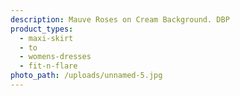 ```yaml
---
description: Mauve Roses on Cream Background. DBP
product_types:
  - maxi-skirt
  - to
  - womens-dresses
  - fit-n-flare
photo_path: /uploads/unnamed-5.jpg
---
```

